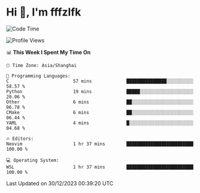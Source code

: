 # Hi 👋, I'm fffzlfk

<!--START_SECTION:waka-->
![Code Time](http://img.shields.io/badge/Code%20Time-634%20hrs%2015%20mins-blue)

![Profile Views](http://img.shields.io/badge/Profile%20Views-6-blue)

📊 **This Week I Spent My Time On** 

```text
🕑︎ Time Zone: Asia/Shanghai

💬 Programming Languages: 
C                        57 mins             ███████████████░░░░░░░░░░   58.57 % 
Python                   19 mins             █████░░░░░░░░░░░░░░░░░░░░   20.06 % 
Other                    6 mins              ██░░░░░░░░░░░░░░░░░░░░░░░   06.78 % 
CMake                    6 mins              ██░░░░░░░░░░░░░░░░░░░░░░░   06.44 % 
YAML                     4 mins              █░░░░░░░░░░░░░░░░░░░░░░░░   04.68 % 

🔥 Editors: 
Neovim                   1 hr 37 mins        █████████████████████████   100.00 % 

💻 Operating System: 
WSL                      1 hr 37 mins        █████████████████████████   100.00 % 
```


 Last Updated on 30/12/2023 00:39:20 UTC
<!--END_SECTION:waka-->
